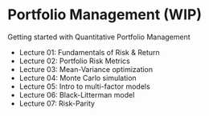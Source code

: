 # Portfolio Management (WIP)
Getting started with Quantitative Portfolio Management 

- Lecture 01: Fundamentals of Risk & Return 
- Lecture 02: Portfolio Risk Metrics 
- Lecture 03: Mean-Variance optimization 
- Lecture 04: Monte Carlo simulation 
- Lecture 05: Intro to multi-factor models 
- Lecture 06: Black-Litterman model 
- Lecture 07: Risk-Parity 



